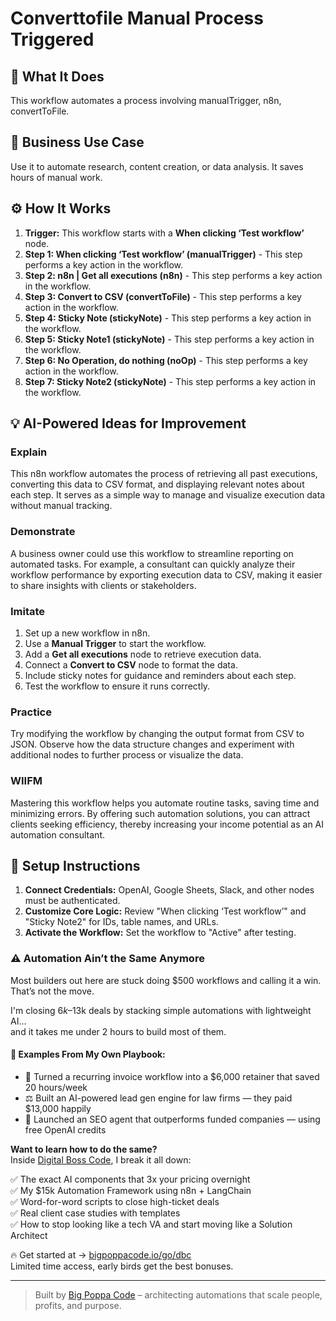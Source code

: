 # Converttofile Manual Process Triggered

## 🚀 What It Does
This workflow automates a process involving manualTrigger, n8n, convertToFile.

## 💼 Business Use Case
Use it to automate research, content creation, or data analysis. It saves hours of manual work.

## ⚙️ How It Works
1.  **Trigger:** This workflow starts with a **When clicking ‘Test workflow’** node.
2. **Step 1: When clicking ‘Test workflow’ (manualTrigger)** - This step performs a key action in the workflow.
3. **Step 2: n8n | Get all executions (n8n)** - This step performs a key action in the workflow.
4. **Step 3: Convert to CSV (convertToFile)** - This step performs a key action in the workflow.
5. **Step 4: Sticky Note (stickyNote)** - This step performs a key action in the workflow.
6. **Step 5: Sticky Note1 (stickyNote)** - This step performs a key action in the workflow.
7. **Step 6: No Operation, do nothing (noOp)** - This step performs a key action in the workflow.
8. **Step 7: Sticky Note2 (stickyNote)** - This step performs a key action in the workflow.

## 💡 AI-Powered Ideas for Improvement
### Explain
This n8n workflow automates the process of retrieving all past executions, converting this data to CSV format, and displaying relevant notes about each step. It serves as a simple way to manage and visualize execution data without manual tracking.

### Demonstrate
A business owner could use this workflow to streamline reporting on automated tasks. For example, a consultant can quickly analyze their workflow performance by exporting execution data to CSV, making it easier to share insights with clients or stakeholders.

### Imitate
1. Set up a new workflow in n8n.
2. Use a **Manual Trigger** to start the workflow.
3. Add a **Get all executions** node to retrieve execution data.
4. Connect a **Convert to CSV** node to format the data.
5. Include sticky notes for guidance and reminders about each step.
6. Test the workflow to ensure it runs correctly.

### Practice
Try modifying the workflow by changing the output format from CSV to JSON. Observe how the data structure changes and experiment with additional nodes to further process or visualize the data.

### WIIFM
Mastering this workflow helps you automate routine tasks, saving time and minimizing errors. By offering such automation solutions, you can attract clients seeking efficiency, thereby increasing your income potential as an AI automation consultant.

## 🔧 Setup Instructions
1. **Connect Credentials:** OpenAI, Google Sheets, Slack, and other nodes must be authenticated.
2. **Customize Core Logic:** Review "When clicking ‘Test workflow’" and "Sticky Note2" for IDs, table names, and URLs.
3. **Activate the Workflow:** Set the workflow to "Active" after testing.

### ⚠️ Automation Ain’t the Same Anymore

Most builders out here are stuck doing $500 workflows and calling it a win.  
That’s not the move.  

I'm closing $6k–$13k deals by stacking simple automations with lightweight AI...  
and it takes me under 2 hours to build most of them.

#### 🧠 Examples From My Own Playbook:
- 🔁 Turned a recurring invoice workflow into a $6,000 retainer that saved 20 hours/week  
- ⚖️ Built an AI-powered lead gen engine for law firms — they paid $13,000 happily  
- 🚀 Launched an SEO agent that outperforms funded companies — using free OpenAI credits  

**Want to learn how to do the same?**  
Inside [Digital Boss Code](https://bigpoppacode.io/go/dbc), I break it all down:

✅ The exact AI components that 3x your pricing overnight  
✅ My $15k Automation Framework using n8n + LangChain  
✅ Word-for-word scripts to close high-ticket deals  
✅ Real client case studies with templates  
✅ How to stop looking like a tech VA and start moving like a Solution Architect  

🔥 Get started at → [bigpoppacode.io/go/dbc](https://bigpoppacode.io/go/dbc)  
Limited time access, early birds get the best bonuses.

---
> Built by [Big Poppa Code](https://bigpoppacode.io) – architecting automations that scale people, profits, and purpose.
